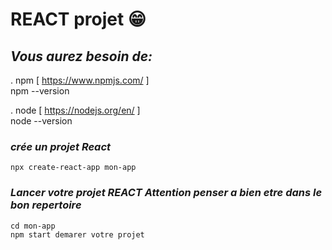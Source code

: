 # REACT projet 😁 


## _Vous aurez besoin de:_

. npm  [ https://www.npmjs.com/ ]  
    npm --version

. node [ https://nodejs.org/en/ ]  
    node --version


### _crée un projet React_

    npx create-react-app mon-app

### _Lancer votre projet REACT Attention penser a bien etre dans le bon repertoire_
    
    cd mon-app 
    npm start demarer votre projet
